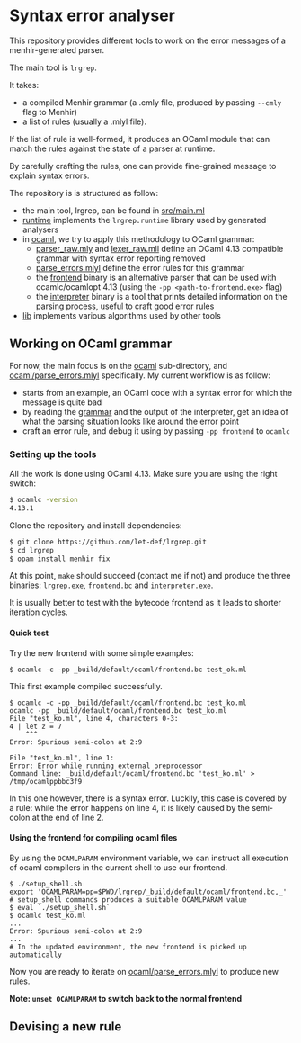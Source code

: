# Syntax error analyser 

This repository provides different tools to work on the error messages of a menhir-generated parser.

The main tool is `lrgrep`.

It takes:

- a compiled Menhir grammar (a .cmly file, produced by passing `--cmly` flag to Menhir) 
- a list of rules (usually a .mlyl file).

If the list of rule is well-formed, it produces an OCaml module that can match the rules against the state of a parser at runtime.

By carefully crafting the rules, one can provide fine-grained message to explain syntax errors.



The repository is is structured as follow:

- the main tool, lrgrep, can be found in [src/main.ml]()
- [runtime]() implements the `lrgrep.runtime` library used by generated analysers
- in [ocaml](), we try to apply this methodology to OCaml grammar:
  - [parser_raw.mly](ocaml/parser_raw.mly) and [lexer_raw.mll](ocaml/lexer_raw.mll) define an OCaml 4.13 compatible grammar with syntax error reporting removed
  - [parse_errors.mlyl](ocaml/parse_errors.mlyl) define the error rules for this grammar
  -  the [frontend](ocaml/frontend.ml) binary is an alternative parser that can be used with ocamlc/ocamlopt 4.13 (using the `-pp <path-to-frontend.exe>` flag)
  - the [interpreter](ocaml/interpreter.ml) binary is a tool that prints detailed information on the parsing process, useful to craft good error rules 
- [lib]() implements various algorithms used by other tools



## Working on OCaml grammar

For now, the main focus is on the [ocaml]() sub-directory, and [ocaml/parse_errors.mlyl]() specifically.
My current workflow is as follow:

- starts from an example, an OCaml code with a syntax error for which the message is quite bad
- by reading the [grammar](ocaml/parser_raw.mly) and the output of the interpreter, get an idea of what the parsing situation looks like around the error point
- craft an error rule, and debug it using by passing `-pp frontend` to  `ocamlc` 

### Setting up the tools

All the work is done using OCaml 4.13. Make sure you are using the right switch:

```bash
$ ocamlc -version
4.13.1
```

Clone the repository and install dependencies:

```bash
$ git clone https://github.com/let-def/lrgrep.git
$ cd lrgrep
$ opam install menhir fix
```

At this point, `make` should succeed (contact me if not) and produce the three binaries: `lrgrep.exe`, `frontend.bc` and `interpreter.exe`.

It is usually better to test with the bytecode frontend as it leads to shorter iteration cycles.

#### Quick test

Try the new frontend with some simple examples:

```
$ ocamlc -c -pp _build/default/ocaml/frontend.bc test_ok.ml
```
This first example compiled successfully.

```
$ ocamlc -c -pp _build/default/ocaml/frontend.bc test_ko.ml
ocamlc -pp _build/default/ocaml/frontend.bc test_ko.ml
File "test_ko.ml", line 4, characters 0-3:
4 | let z = 7
    ^^^
Error: Spurious semi-colon at 2:9

File "test_ko.ml", line 1:
Error: Error while running external preprocessor
Command line: _build/default/ocaml/frontend.bc 'test_ko.ml' > /tmp/ocamlppbbc3f9
```

In this one however, there is a syntax error. Luckily, this case is covered by a rule: while the error happens on line 4, it is likely caused by the semi-colon at the end of line 2.

#### Using the frontend for compiling ocaml files

By using the `OCAMLPARAM` environment variable, we can instruct all execution of ocaml compilers in the current shell to use our frontend.

```shell
$ ./setup_shell.sh
export 'OCAMLPARAM=pp=$PWD/lrgrep/_build/default/ocaml/frontend.bc,_'
# setup_shell commands produces a suitable OCAMLPARAM value
$ eval `./setup_shell.sh`
$ ocamlc test_ko.ml
...
Error: Spurious semi-colon at 2:9
...
# In the updated environment, the new frontend is picked up automatically
```

Now you are ready to iterate on [ocaml/parse_errors.mlyl]() to produce new rules.

**Note: `unset OCAMLPARAM` to switch back to the normal frontend**

## Devising a new rule

